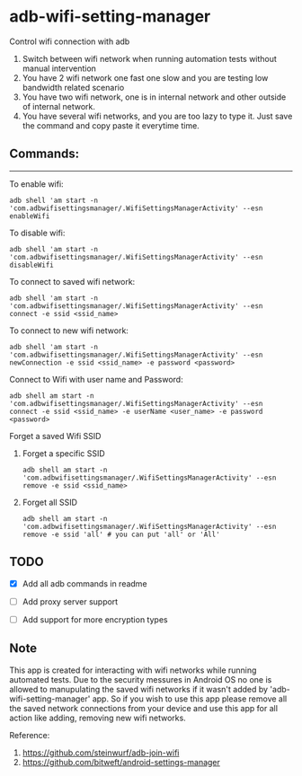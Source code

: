 # adb-wifi-setting-manager
Control wifi connection with adb

1. Switch between wifi network when running automation tests without manual intervention
2. You have 2 wifi network one fast one slow and you are testing low bandwidth related scenario
3. You have two wifi network, one is in internal network and other outside of internal network.
3. You have several wifi networks, and you are too lazy to type it. Just save the command and copy paste it everytime time.

## Commands:
---

To enable wifi:

  `adb shell 'am start -n 'com.adbwifisettingsmanager/.WifiSettingsManagerActivity' --esn enableWifi`

To disable wifi:

  `adb shell 'am start -n 'com.adbwifisettingsmanager/.WifiSettingsManagerActivity' --esn disableWifi`

To connect to saved wifi network:

  `adb shell 'am start -n 'com.adbwifisettingsmanager/.WifiSettingsManagerActivity' --esn connect -e ssid <ssid_name>`

To connect to new wifi network:

  `adb shell 'am start -n 'com.adbwifisettingsmanager/.WifiSettingsManagerActivity' --esn newConnection -e ssid <ssid_name> -e password <password>`

Connect to Wifi with user name and Password:

  `adb shell am start -n 'com.adbwifisettingsmanager/.WifiSettingsManagerActivity' --esn connect -e ssid <ssid_name> -e userName <user_name> -e password <password>`

Forget a saved Wifi SSID
1. Forget a specific SSID

    `adb shell am start -n 'com.adbwifisettingsmanager/.WifiSettingsManagerActivity' --esn remove -e ssid <ssid_name>`
  
2. Forget all SSID

    `adb shell am start -n 'com.adbwifisettingsmanager/.WifiSettingsManagerActivity' --esn remove -e ssid 'all' # you can put 'all' or 'All'`


## TODO
* [x] Add all adb commands in readme
* [ ] Add proxy server support
* [ ] Add support for more encryption types


## Note 
This app is created for interacting with wifi networks while running automated tests. Due to the security messures in Android OS no one is allowed to manupulating the saved wifi networks if it wasn't added by 'adb-wifi-setting-manager' app. So if you wish to use this app please remove all the saved network connections from your device and use this app for all action like adding, removing new wifi networks.


Reference:
1. https://github.com/steinwurf/adb-join-wifi
2. https://github.com/bitweft/android-settings-manager

